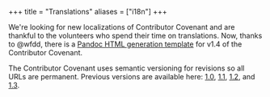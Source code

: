+++
title = "Translations"
aliases = ["i18n"]
+++


We're looking for new localizations of Contributor Covenant and are
thankful to the volunteers who spend their time on translations. Now,
thanks to @wfdd, there is a [Pandoc HTML generation
template](version/1/4/.index-template.html) for v1.4 of the Contributor
Covenant.

The Contributor Covenant uses semantic versioning for revisions so all URLs are permanent.
Previous versions are available here: [1.0](/version/1/0/0/), [1.1](/version/1/1/0/), [1.2](/version/1/2/0/),
and [1.3](/version/1/3/0/).
